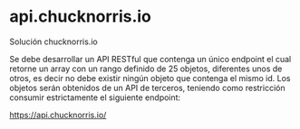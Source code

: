 # api.chucknorris.io

Solución chucknorris.io

Se debe desarrollar un API RESTful que contenga un único endpoint el cual retorne un array con un rango definido de 25 objetos, diferentes
unos de otros, es decir no debe existir ningún objeto que contenga el mismo id.
Los objetos serán obtenidos de un API de terceros, teniendo como restricción consumir estrictamente el siguiente endpoint:

https://api.chucknorris.io/ 
